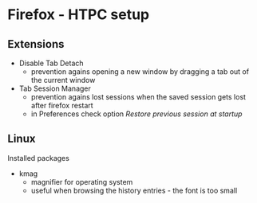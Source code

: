 # Firefox - HTPC setup

## Extensions

- Disable Tab Detach
  - prevention agains opening a new window by dragging a tab out of the current window
- Tab Session Manager
  - prevention agains lost sessions when the saved session gets lost after firefox restart
  - in Preferences check option _Restore previous session at startup_

## Linux

Installed packages

- kmag
  - magnifier for operating system
  - useful when browsing the history entries - the font is too small